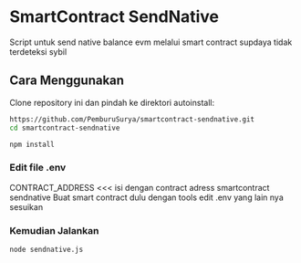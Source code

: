 ﻿# SmartContract SendNative

Script untuk send native balance evm melalui smart contract supdaya tidak terdeteksi sybil

## Cara Menggunakan

Clone repository ini dan pindah ke direktori autoinstall:

```bash
https://github.com/PemburuSurya/smartcontract-sendnative.git
cd smartcontract-sendnative
```

```bash
npm install
```

### Edit file .env

CONTRACT_ADDRESS <<< isi dengan contract adress smartcontract sendnative
Buat smart contract dulu dengan tools 
edit .env yang lain nya sesuikan


### Kemudian Jalankan

```bash
node sendnative.js
```

